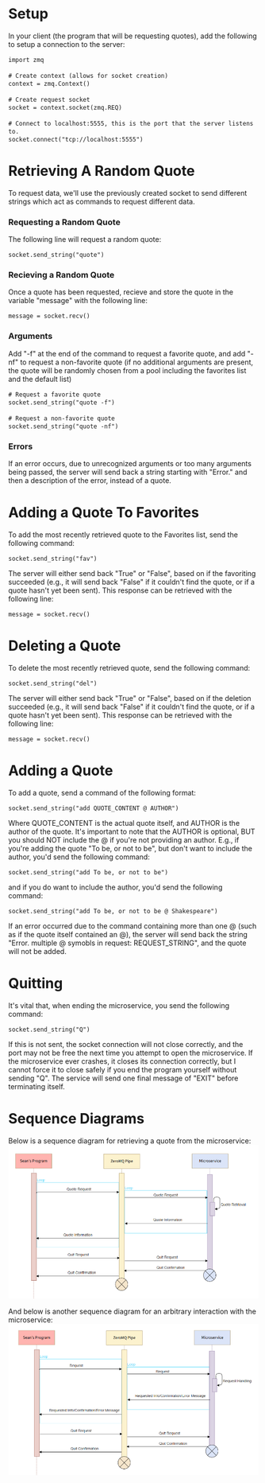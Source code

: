 # Setup
In your client (the program that will be requesting quotes), add the following to setup a connection to the server:
```
import zmq

# Create context (allows for socket creation)
context = zmq.Context()

# Create request socket
socket = context.socket(zmq.REQ)

# Connect to localhost:5555, this is the port that the server listens to.
socket.connect("tcp://localhost:5555")
```
# Retrieving A Random Quote
To request data, we'll use the previously created socket to send different strings which act as commands to request different data.
### Requesting a Random Quote
The following line will request a random quote:
```
socket.send_string("quote")
```
### Recieving a Random Quote
Once a quote has been requested, recieve and store the quote in the variable "message" with the following line:
```
message = socket.recv()
```
### Arguments
Add "-f" at the end of the command to request a favorite quote, and add "-nf" to request a non-favorite quote (if no additional arguments are present, the quote will be randomly chosen from a pool including the favorites list and the default list)
```
# Request a favorite quote
socket.send_string("quote -f")

# Request a non-favorite quote
socket.send_string("quote -nf")
```
### Errors
If an error occurs, due to unrecognized arguments or too many arguments being passed, the server will send back a string starting with "Error." and then a description of the error, instead of a quote.
# Adding a Quote To Favorites
To add the most recently retrieved quote to the Favorites list, send the following command:
```
socket.send_string("fav")
```
The server will either send back "True" or "False", based on if the favoriting succeeded (e.g., it will send back "False" if it couldn't find the quote, or if a quote hasn't yet been sent). This response can be retrieved with the following line:
```
message = socket.recv()
```
# Deleting a Quote
To delete the most recently retrieved quote, send the following command:
```
socket.send_string("del")
```
The server will either send back "True" or "False", based on if the deletion succeeded (e.g., it will send back "False" if it couldn't find the quote, or if a quote hasn't yet been sent). This response can be retrieved with the following line:
```
message = socket.recv()
```
# Adding a Quote
To add a quote, send a command of the following format:
```
socket.send_string("add QUOTE_CONTENT @ AUTHOR")
```
Where QUOTE_CONTENT is the actual quote itself, and AUTHOR is the author of the quote. 
It's important to note that the AUTHOR is optional, BUT you should NOT include the @ if you're not providing an author.
E.g., if you're adding the quote "To be, or not to be", but don't want to include the author, you'd send the following command:
```
socket.send_string("add To be, or not to be")
```
and if you do want to include the author, you'd send the following command:
```
socket.send_string("add To be, or not to be @ Shakespeare")
```
If an error occurred due to the command containing more than one @ (such as if the quote itself contained an @), the server will send back the string "Error. multiple @ symobls in request: REQUEST_STRING", and the quote will not be added.
# Quitting
It's vital that, when ending the microservice, you send the following command:
```
socket.send_string("Q")
```
If this is not sent, the socket connection will not close correctly, and the port may not be free the next time you attempt to open the microservice. If the microservice ever crashes, it closes its connection correctly, but I cannot force it to close safely if you end the program yourself without sending "Q".
The service will send one final message of "EXIT" before terminating itself.
# Sequence Diagrams
Below is a sequence diagram for retrieving a quote from the microservice:
![Sequence Diagram for quote retrieval](readmeImages/QuoteSD.png)

And below is another sequence diagram for an arbitrary interaction with the microservice:
![Sequence Diagram for arbitrary requests](readmeImages/GeneralSD.png)

